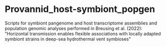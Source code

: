 # Provannid_host-symbiont_popgen

Scripts for symbiont pangenome and host transcriptome assemblies and population genomic analyses performed in Breusing et al. (2022): "Horizontal transmission enables flexible associations with locally adapted symbiont strains in deep-sea hydrothermal vent symbioses" 
